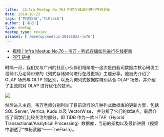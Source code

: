 ```yaml
---
title: 【Infra Meetup No.76】列式存储如何进行在线更新
date: 2018-10-23
tags: ["列式存储","TiFlash"]
author: ['韦万']
type: meetup
meetup_type: review
aliases: ['/meetup/meetup-20181023-no76']
---
```


- [视频 | Infra Meetup No.76 - 韦万 - 列式存储如何进行在线更新](https://www.bilibili.com/video/av38062272)
- [PPT 链接](https://eyun.baidu.com/s/3dGKuM8T)


时隔一月，我们又与广州的社区小伙伴们相聚啦～这次是由我司数据库核心研发工程师韦万老师带来的《列式存储如何进行在线更新》主题分享。他首先介绍了 OLAP 场景与 OLTP 的区别，以及为何列式数据库特别适合 OLAP 场景，并介绍了主流的对 OLAP 进行优化的技术。

![](https://upload-images.jianshu.io/upload_images/542677-911a5cab11207d4a?imageMogr2/auto-orient/strip%7CimageView2/2/w/1240)


然后进入主题，韦万老师分别列举了目前流行的几种列式数据库的更新方案，包括 SQL Server, Vertica, Kudu 以及 VectorWise， 并分析了它们的优缺点。最后介绍了同学们比较关注的部分，即 TiDB 作为一款 HTAP（Hybrid Transactional/Analytical Processing）数据库，当前的架构以及最新进展（视频中剧透了“神秘武器”——TheFlash）。


